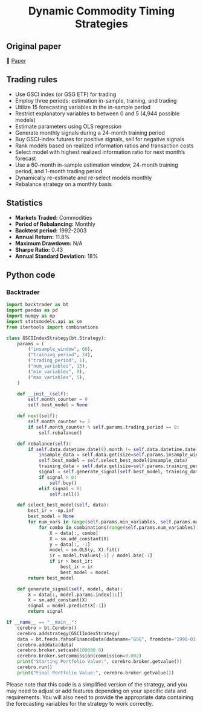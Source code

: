 <div align="center">
  <h1>Dynamic Commodity Timing Strategies</h1>
</div>

## Original paper

📕 [Paper](https://papers.ssrn.com/sol3/papers.cfm?abstract_id=581423)

## Trading rules

- Use GSCI index (or GSG ETF) for trading
- Employ three periods: estimation in-sample, training, and trading
- Utilize 15 forecasting variables in the in-sample period
- Restrict explanatory variables to between 0 and 5 (4,944 possible models)
- Estimate parameters using OLS regression
- Generate monthly signals during a 24-month training period
- Buy GSCI-index futures for positive signals, sell for negative signals
- Rank models based on realized information ratios and transaction costs
- Select model with highest realized information ratio for next month’s forecast
- Use a 60-month in-sample estimation window, 24-month training period, and 1-month trading period
- Dynamically re-estimate and re-select models monthly
- Rebalance strategy on a monthly basis

## Statistics

- **Markets Traded:** Commodities
- **Period of Rebalancing:** Monthly
- **Backtest period:** 1992-2003
- **Annual Return:** 11.8%
- **Maximum Drawdown:** N/A
- **Sharpe Ratio:** 0.43
- **Annual Standard Deviation:** 18%

## Python code

### Backtrader

```python
import backtrader as bt
import pandas as pd
import numpy as np
import statsmodels.api as sm
from itertools import combinations

class GSCIIndexStrategy(bt.Strategy):
    params = (
        ("insample_window", 60),
        ("training_period", 24),
        ("trading_period", 1),
        ("num_variables", 15),
        ("min_variables", 0),
        ("max_variables", 5),
    )

    def __init__(self):
        self.month_counter = 0
        self.best_model = None

    def next(self):
        self.month_counter += 1
        if self.month_counter % self.params.trading_period == 0:
            self.rebalance()

    def rebalance(self):
        if self.data.datetime.date(0).month != self.data.datetime.date(-1).month:
            insample_data = self.data.get(size=self.params.insample_window)
            self.best_model = self.select_best_model(insample_data)
            training_data = self.data.get(size=self.params.training_period)
            signal = self.generate_signal(self.best_model, training_data)
            if signal > 0:
                self.buy()
            elif signal < 0:
                self.sell()

    def select_best_model(self, data):
        best_ir = -np.inf
        best_model = None
        for num_vars in range(self.params.min_variables, self.params.max_variables + 1):
            for combo in combinations(range(self.params.num_variables), num_vars):
                X = data[:, combo]
                X = sm.add_constant(X)
                y = data[:, -1]
                model = sm.OLS(y, X).fit()
                ir = model.tvalues[-1] / model.bse[-1]
                if ir > best_ir:
                    best_ir = ir
                    best_model = model
        return best_model

    def generate_signal(self, model, data):
        X = data[:, model.params.index[1:]]
        X = sm.add_constant(X)
        signal = model.predict(X[-1])
        return signal

if __name__ == "__main__":
    cerebro = bt.Cerebro()
    cerebro.addstrategy(GSCIIndexStrategy)
    data = bt.feeds.YahooFinanceData(dataname="GSG", fromdate="1990-01-01", todate="2021-09-30")
    cerebro.adddata(data)
    cerebro.broker.setcash(100000.0)
    cerebro.broker.setcommission(commission=0.002)
    print("Starting Portfolio Value:", cerebro.broker.getvalue())
    cerebro.run()
    print("Final Portfolio Value:", cerebro.broker.getvalue())
```

Please note that this code is a simplified version of the strategy, and you may need to adjust or add features depending on your specific data and requirements. You will also need to provide the appropriate data containing the forecasting variables for the strategy to work correctly.